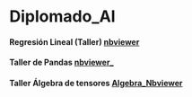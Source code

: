 # Diplomado_AI
[nbviewer]:https://nbviewer.jupyter.org/github/daarias48/Diplomado_AI/blob/c67f6a1d49aecc4f1978418b9eaf379756021c14/Regresion_Lineal.ipynb
#### Regresión Lineal (Taller) [nbviewer]
[nbviewer_]: https://nbviewer.jupyter.org/github/daarias48/Diplomado_AI/blob/927456c9bca791211b4e07cf1f6d3b7ad68831f3/Taller_Pandas.ipynb
#### Taller de Pandas [nbviewer_]
[Algebra_Nbviewer]: https://nbviewer.jupyter.org/github/daarias48/Diplomado_AI/blob/cbb99f53dd1677afea69a5ad553ca5b4a40da342/Taller_TensorFlow.ipynb
#### Taller Álgebra de tensores [Algebra_Nbviewer]
